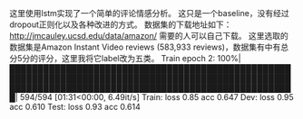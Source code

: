 这里使用lstm实现了一个简单的评论情感分析。
这只是一个baseline，没有经过dropout正则化以及各种改进的方式。
数据集的下载地址如下：http://jmcauley.ucsd.edu/data/amazon/
需要的人可以自己下载。
这里选取的数据集是Amazon Instant Video	reviews (583,933 reviews)，数据集有中有总分5分的评分，这里我将它label改为五类。
Train epoch 2: 100%|███████████████████████████████████████████████████████████████████████████████████████████████████████████████████████████████████████████████████████| 594/594 [01:31<00:00,  6.49it/s]
Train: loss 0.85 acc 0.647
Dev: loss 0.95 acc 0.610
Test: loss 0.93 acc 0.614
